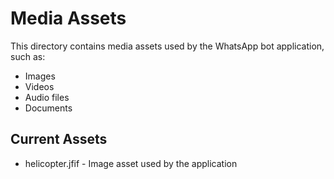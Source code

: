 # Media Assets

This directory contains media assets used by the WhatsApp bot application, such as:
- Images
- Videos
- Audio files
- Documents

## Current Assets
- helicopter.jfif - Image asset used by the application